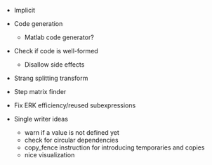 * Implicit
* Code generation
    - Matlab code generator?
* Check if code is well-formed
    - Disallow side effects
* Strang splitting transform
* Step matrix finder
* Fix ERK efficiency/reused subexpressions

* Single writer ideas
    - warn if a value is not defined yet
    - check for circular dependencies
    - copy_fence instruction for introducing temporaries and copies
    - nice visualization
